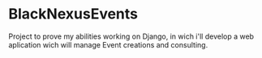 # BlackNexusEvents
Project to prove my abilities working on Django, in wich i'll develop a web aplication wich will manage Event creations and consulting.
